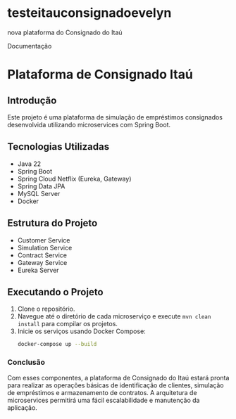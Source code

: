 # testeitauconsignadoevelyn
nova plataforma do Consignado do Itaú

Documentação

# Plataforma de Consignado Itaú

## Introdução
Este projeto é uma plataforma de simulação de empréstimos consignados desenvolvida utilizando microservices com Spring Boot.

## Tecnologias Utilizadas
- Java 22
- Spring Boot
- Spring Cloud Netflix (Eureka, Gateway)
- Spring Data JPA
- MySQL Server
- Docker

## Estrutura do Projeto
- Customer Service
- Simulation Service
- Contract Service
- Gateway Service
- Eureka Server

## Executando o Projeto
1. Clone o repositório.
2. Navegue até o diretório de cada microserviço e execute `mvn clean install` para compilar os projetos.
3. Inicie os serviços usando Docker Compose:
   ```sh
   docker-compose up --build

   
### Conclusão
Com esses componentes, a plataforma de Consignado do Itaú estará pronta para realizar as operações básicas de identificação de clientes, simulação de empréstimos e armazenamento de contratos. A arquitetura de microservices permitirá uma fácil escalabilidade e manutenção da aplicação.


